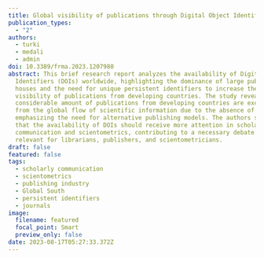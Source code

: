 ```yaml
---
title: Global visibility of publications through Digital Object Identifiers
publication_types:
  - "2"
authors:
  - turki
  - medali
  - admin
doi: 10.3389/frma.2023.1207980
abstract: This brief research report analyzes the availability of Digital Object
  Identifiers (DOIs) worldwide, highlighting the dominance of large publishing
  houses and the need for unique persistent identifiers to increase the
  visibility of publications from developing countries. The study reveals that a
  considerable amount of publications from developing countries are excluded
  from the global flow of scientific information due to the absence of DOIs,
  emphasizing the need for alternative publishing models. The authors suggest
  that the availability of DOIs should receive more attention in scholarly
  communication and scientometrics, contributing to a necessary debate on DOIs
  relevant for librarians, publishers, and scientometricians.
draft: false
featured: false
tags:
  - scholarly communication
  - scientometrics
  - publishing industry
  - Global South
  - persistent identifiers
  - journals
image:
  filename: featured
  focal_point: Smart
  preview_only: false
date: 2023-08-17T05:27:33.372Z
---
```

